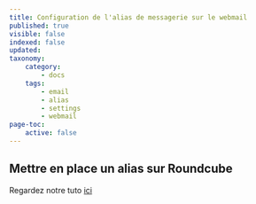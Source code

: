 ```yaml
---
title: Configuration de l'alias de messagerie sur le webmail
published: true
visible: false
indexed: false
updated:
taxonomy:
    category:
        - docs
    tags:
        - email
        - alias
        - settings
        - webmail
page-toc:
    active: false
---
```


## Mettre en place un alias sur Roundcube

Regardez notre tuto [ici](https://howto.disroot.org/fr/tutorials/email/webmail/roundcube/settings/identities)